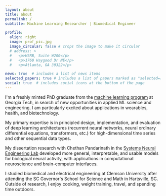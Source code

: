 ```yaml
---
layout: about
title: about
permalink: /
subtitle: Machine Learning Researcher | Biomedical Engineer

profile:
  align: right
  image: prof_pic.jpg
  image_circular: false # crops the image to make it circular
  # address: >
  #   <p>HSRB, Suite W200</p>
  #   <p>1760 Haygood Dr NE</p>
  #   <p>Atlanta, GA 30322</p>

news: true  # includes a list of news items
selected_papers: true # includes a list of papers marked as "selected={true}"
social: true  # includes social icons at the bottom of the page
---
```


I'm a freshly minted PhD graduate from the [machine learning program](https://ml.gatech.edu/phd) at Georgia Tech, in search of new opportunities in applied ML science and engineering. I am particularly excited about applications in wearables, health, and biotechnology.

My primary expertise is in principled design, implementation, and evaluation of deep learning architectures (recurrent neural networks, neural ordinary differential equations, transformers, etc.) for high-dimensional time series and other sequential data types.

My dissertation research with Chethan Pandarinath in the [Systems Neural Engineering Lab](https://snel.gatech.edu/) developed more general, interpretable, and usable models for biological neural activity, with applications in computational neuroscience and brain-computer interfaces.

I studied biomedical and electrical engineering at Clemson University after attending the SC Governor's School for Science and Math in Hartsville, SC. Outside of research, I enjoy cooking, weight training, travel, and spending time outdoors. 
